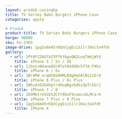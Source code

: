 ```yaml
---
layout: produk-casinghp
title: TV Series Bobs Burgers iPhone Case
categories: apple

# Produk
product-title: TV Series Bobs Burgers iPhone Case
harga: 90000
sku: hn-3303
image-drive: 1pgSx6m45rKQnCygEsiSilrJOxLto4fdt
gallery:
  - url: 1PYdFZ2bDlbZYPfkY6gxQN2LoqTmKjWYd
    title: iPhone 5 / 5s / SE
  - url: 1ibojvNdaneQXc07aYA4XbDc5ffA-P4kz
    title: iPhone 6 / 6s
  - url: 1BrdRW_ocqUG6a9HMLB9gHwG8lNiIzErd
    title: iPhone 6 Plus / 6s Plus
  - url: 1W5u3vD3G4hptroRuqNgv6dbiQpTcIUr1
    title: iPhone 7 / 8
  - url: 103MmtreVUzhZCtt96uF5numcuGLMra-K
    title: iPhone 7 Plus / 8 Plus
  - url: 1pgSx6m45rKQnCygEsiSilrJOxLto4fdt
    title: iPhone X
---
```

